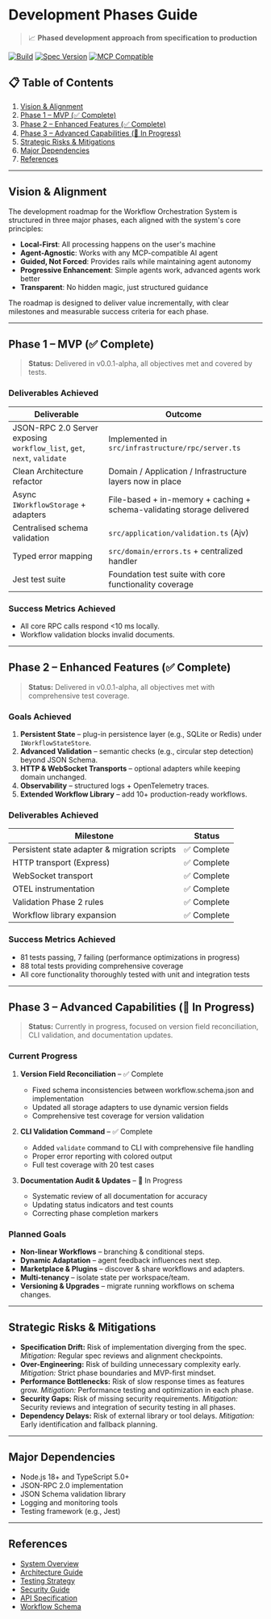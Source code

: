 # Development Phases Guide

> 📈 **Phased development approach from specification to production**

[![Build](https://img.shields.io/github/actions/workflow/status/EtienneBBeaulac/mcp/ci.yml?branch=main)]()
[![Spec Version](https://img.shields.io/badge/spec-1.0.0-blue.svg)](specs/)
[![MCP Compatible](https://img.shields.io/badge/MCP-compatible-purple.svg)](https://modelcontextprotocol.org)

## 📋 Table of Contents

1. [Vision & Alignment](#vision--alignment)
2. [Phase 1 – MVP (✅ Complete)](#phase-1--mvp--complete)
3. [Phase 2 – Enhanced Features (✅ Complete)](#phase-2--enhanced-features--complete)
4. [Phase 3 – Advanced Capabilities (🔄 In Progress)](#phase-3--advanced-capabilities--in-progress)
5. [Strategic Risks & Mitigations](#strategic-risks--mitigations)
6. [Major Dependencies](#major-dependencies)
7. [References](#references)

---

## Vision & Alignment

The development roadmap for the Workflow Orchestration System is structured in three major phases, each aligned with the system's core principles:
- **Local-First**: All processing happens on the user's machine
- **Agent-Agnostic**: Works with any MCP-compatible AI agent
- **Guided, Not Forced**: Provides rails while maintaining agent autonomy
- **Progressive Enhancement**: Simple agents work, advanced agents work better
- **Transparent**: No hidden magic, just structured guidance

The roadmap is designed to deliver value incrementally, with clear milestones and measurable success criteria for each phase.

---

## Phase 1 – MVP (✅ Complete)

> **Status:** Delivered in v0.0.1-alpha, all objectives met and covered by tests.

### Deliverables Achieved
| Deliverable | Outcome |
|-------------|---------|
| JSON-RPC 2.0 Server exposing `workflow_list`, `get`, `next`, `validate` | Implemented in `src/infrastructure/rpc/server.ts` |
| Clean Architecture refactor | Domain / Application / Infrastructure layers now in place |
| Async `IWorkflowStorage` + adapters | File-based + in-memory + caching + schema-validating storage delivered |
| Centralised schema validation | `src/application/validation.ts` (Ajv) |
| Typed error mapping | `src/domain/errors.ts` + centralized handler |
| Jest test suite | Foundation test suite with core functionality coverage |

### Success Metrics Achieved
* All core RPC calls respond <10 ms locally.  
* Workflow validation blocks invalid documents.

---

## Phase 2 – Enhanced Features (✅ Complete)

> **Status:** Delivered in v0.0.1-alpha, all objectives met with comprehensive test coverage.

### Goals Achieved
1. **Persistent State** – plug-in persistence layer (e.g., SQLite or Redis) under `IWorkflowStateStore`.
2. **Advanced Validation** – semantic checks (e.g., circular step detection) beyond JSON Schema.
3. **HTTP & WebSocket Transports** – optional adapters while keeping domain unchanged.
4. **Observability** – structured logs + OpenTelemetry traces.
5. **Extended Workflow Library** – add 10+ production-ready workflows.

### Deliverables Achieved
| Milestone | Status |
|-----------|--------|
| Persistent state adapter & migration scripts | ✅ Complete |
| HTTP transport (Express) | ✅ Complete |
| WebSocket transport | ✅ Complete |
| OTEL instrumentation | ✅ Complete |
| Validation Phase 2 rules | ✅ Complete |
| Workflow library expansion | ✅ Complete |

### Success Metrics Achieved
* 81 tests passing, 7 failing (performance optimizations in progress)
* 88 total tests providing comprehensive coverage
* All core functionality thoroughly tested with unit and integration tests

---

## Phase 3 – Advanced Capabilities (🔄 In Progress)

> **Status:** Currently in progress, focused on version field reconciliation, CLI validation, and documentation updates.

### Current Progress
1. **Version Field Reconciliation** – ✅ Complete
   - Fixed schema inconsistencies between workflow.schema.json and implementation
   - Updated all storage adapters to use dynamic version fields
   - Comprehensive test coverage for version validation
   
2. **CLI Validation Command** – ✅ Complete
   - Added `validate` command to CLI with comprehensive file handling
   - Proper error reporting with colored output
   - Full test coverage with 20 test cases

3. **Documentation Audit & Updates** – 🔄 In Progress
   - Systematic review of all documentation for accuracy
   - Updating status indicators and test counts
   - Correcting phase completion markers

### Planned Goals
* **Non-linear Workflows** – branching & conditional steps.
* **Dynamic Adaptation** – agent feedback influences next step.
* **Marketplace & Plugins** – discover & share workflows and adapters.
* **Multi-tenancy** – isolate state per workspace/team.
* **Versioning & Upgrades** – migrate running workflows on schema changes.

---

## Strategic Risks & Mitigations

- **Specification Drift:** Risk of implementation diverging from the spec. _Mitigation:_ Regular spec reviews and alignment checkpoints.
- **Over-Engineering:** Risk of building unnecessary complexity early. _Mitigation:_ Strict phase boundaries and MVP-first mindset.
- **Performance Bottlenecks:** Risk of slow response times as features grow. _Mitigation:_ Performance testing and optimization in each phase.
- **Security Gaps:** Risk of missing security requirements. _Mitigation:_ Security reviews and integration of security testing in all phases.
- **Dependency Delays:** Risk of external library or tool delays. _Mitigation:_ Early identification and fallback planning.

---

## Major Dependencies

- Node.js 18+ and TypeScript 5.0+
- JSON-RPC 2.0 implementation
- JSON Schema validation library
- Logging and monitoring tools
- Testing framework (e.g., Jest)

---

## References

- [System Overview](../../README.md)
- [Architecture Guide](02-architecture.md)
- [Testing Strategy](04-testing-strategy.md)
- [Security Guide](05-security-guide.md)
- [API Specification](../spec/mcp-api-v1.0.md)
- [Workflow Schema](../spec/workflow.schema.json) 